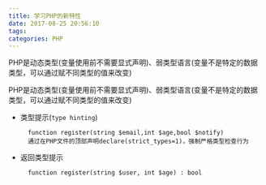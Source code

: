 ```yaml
---
title: 学习PHP的新特性
date: 2017-08-25 20:56:10
tags:
categories: PHP
---
```

PHP是动态类型(变量使用前不需要显式声明)、弱类型语言(变量不是特定的数据类型，可以通过赋不同类型的值来改变)

<!-- more -->


PHP是动态类型(变量使用前不需要显式声明)、弱类型语言(变量不是特定的数据类型，可以通过赋不同类型的值来改变)

* 类型提示(`type hinting`)

		function register(string $email,int $age,bool $notify)
		通过在PHP文件的顶部声明declare(strict_types=1)，强制严格类型检查行为
* 返回类型提示

		function register(string $user, int $age) : bool 
